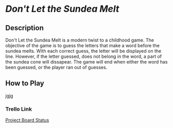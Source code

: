 # ***Don't Let the Sundea Melt*** 

## **Description**
Don't Let the Sundea Melt is a modern twist to a childhood game. The objective of the game is to guess the letters that make a word before the sundea melts. With each correct guess, the letter will be displayed on the line. However, if the letter guessed, does not belong in the word, a part of the sundea cone will dissapear. The game will end when either the word has been guessed, or the player ran out of guesses. 

## **How to Play**
jgjg

### **Trello Link**
[Project Board Status](https://trello.com/invite/b/GFtXEEpk/2bfea331012bd5a3347f5aaa947b0b17/sundea-melts)
